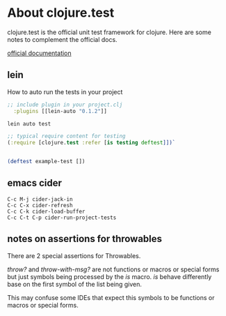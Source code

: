 # About clojure.test

clojure.test is the official unit test framework for clojure. Here are some notes to complement the official docs.

[official documentation](https://clojure.github.io/clojure/clojure.test-api.html)


## lein

How to auto run the tests in your project

```clojure
;; include plugin in your project.clj
  :plugins [[lein-auto "0.1.2"]]
```

```bash
lein auto test
```


```clojure
;; typical require content for testing
(:require [clojure.test :refer [is testing deftest]])`


(deftest example-test [])
```

## emacs cider

```
C-c M-j cider-jack-in 
C-c C-x cider-refresh
C-c C-k cider-load-buffer
C-c C-t C-p cider-run-project-tests
```

## notes on assertions for throwables

There are 2 special assertions for Throwables. 

*throw?* and *throw-with-msg?* are not functions or macros or special forms but just symbols being processed by the *is* macro. 
*is* behave differently base on the first symbol of the list being given. 

This may confuse some IDEs that expect this symbols to be functions or macros or special forms. 
